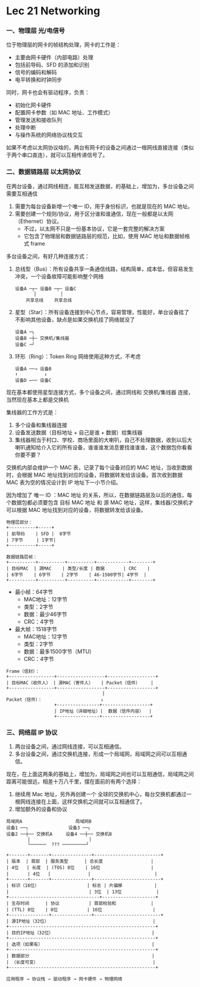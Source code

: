 # Lec 21 Networking

### 一、物理层 光/电信号

位于物理层的网卡的帧结构处理，网卡的工作是：

- 主要由网卡硬件（内部电路）处理
- 包括前导码、SFD 的添加和识别
- 信号的编码和解码
- 电平转换和时钟同步

同时，网卡也会有驱动程序，负责：

- 初始化网卡硬件
- 配置网卡参数（如 MAC 地址、工作模式）
- 管理发送和接收队列
- 处理中断
- 与操作系统的网络协议栈交互

如果不考虑以太网协议啥的，两台有网卡的设备之间通过一根网线直接连接（类似于两个串口直连），就可以互相传递信号了。

### 二、数据链路层 以太网协议

在两台设备，通过网线相连，能互相发送数据，的基础上，增加为，多台设备之间需要互相通信

1. 需要为每台设备新增一个唯一 ID，用于身份标识，也就是现在的 MAC 地址。
2. 需要创建一个规则/协议，用于区分谁和谁通信，现在一般都是以太网（Ethernet）协议。
   - 不过，以太网不只是一份基本协议，它是一套完整的解决方案
   - 它包含了物理层和数据链路层的规范，比如，使用 MAC 地址和数据帧格式 frame

多台设备之间，有好几种连接方式：

1. 总线型（Bus）：所有设备共享一条通信线路，结构简单，成本低，但容易发生冲突，一个设备故障可能影响整个网络
   ```plaintext
   设备A ─┬─ 设备B ─┬─ 设备C
          │         │
       共享总线    共享总线
    ```
2. 星型（Star）：所有设备连接到中心节点，容易管理，性能好，单台设备挂了不影响其他设备，缺点是如果交换机挂了网络就没了
   ```plaintext
   设备A ─┐
   设备B ─┼─ 交换机/集线器
   设备C ─┘
    ```
3. 环形（Ring）：Token Ring 网络使用这种方式，不考虑
   ```plaintext
   设备A ──→ 设备B
   ↑          ↓
   设备D ←── 设备C
    ```

现在基本都使用星型连接方式，多个设备之间，通过网线和 交换机/集线器 连接，当然现在基本上都是交换机

集线器的工作方式是：

1. 多个设备和集线器连接
2. 设备发送数据（目标地址 + 自己是谁 + 数据）给集线器
3. 集线器相当于村口、学校、商场里面的大喇叭，自己不处理数据，收到以后大喇叭通知给介入它的所有设备，谁谁谁发消息要找谁谁谁，这个数据包你看看你要不要？

交换机内部会维护一个 MAC 表，记录了每个设备对应的 MAC 地址，当收到数据时，会根据 MAC 地址找到对应的设备，将数据转发给该设备。首次收到数据 MAC 表为空的情况设计到 IP 地址下一小节介绍。

因为增加了 唯一 ID ：MAC 地址 的关系，所以，在数据链路层及以后的通信，每个数据包都必须要包含 目标 MAC 地址 和 源 MAC 地址，这样，集线器/交换机才可以根据 MAC 地址找到对应的设备，将数据转发给该设备。

```
物理层部分：
+----------+-----+
| 前导码    | SFD |  8字节
| 7字节     | 1字节|
+----------+-----+

数据链路层帧：
+----------+----------+----------+------------+--------+
| 目标MAC  | 源MAC    | 类型/长度 | 数据       | CRC    |
| 6字节    | 6字节    | 2字节    | 46-1500字节| 4字节  |
+----------+----------+----------+------------+--------+
```

- 最小帧：64字节
  - MAC地址：12字节
  - 类型：2字节
  - 数据：最少46字节
  - CRC：4字节
- 最大帧：1518字节
  - MAC地址：12字节
  - 类型：2字节
  - 数据：最多1500字节（MTU）
  - CRC：4字节

```
Frame（信封）：
+-----------------+------------------+------------------+
| 目标MAC（收件人） | 源MAC（寄件人）   | Packet（信件）    |
+-----------------+------------------+------------------+
                                    |
Packet（信件）：                      ↓
                  +----------------+------------------+
                  | IP地址（详细地址）|  数据（信件内容）  |
                  +----------------+------------------+
```

### 三、网络层 IP 协议

1. 两台设备之间，通过网线连接，可以互相通信。
2. 多台设备之间，通过交换机连接，形成一个局域网，局域网之间可以互相通信。

现在，在上面这两条的基础上，增加为，局域网之间也可以互相通信，局域网之间距离可能很远，相差十万八千里，摆在面前的有两个选择：

1. 继续用 Mac 地址，另外再创建一个 全球的交换机中心，每台交换机都通过一根网线连接在上面，这样交换机之间就可以互相通信了。
2. 增加额外的设备和协议

```
局域网A                    局域网B
设备1 ──┐               设备3 ──┐
设备2 ──┼── 交换机A     设备4 ──┼── 交换机B
        |                      |
        └──────  ??? ─────────┘
```



```
+-------+-------+---------------+-------------------------+
| 版本  | 首部  | 服务类型      | 总长度                  |
| 4位   | 长度  | (TOS) 8位    | 16位                   |
|       | 4位   |              |                        |
+-------+-------+---------------+-------------------------+
| 标识（16位）                  | 标志 | 片偏移            |
|                              | 3位  | 13位             |
+----------------------------------+--------------------+
| 生存时间      | 协议           | 首部校验和             |
| (TTL) 8位    | 8位           | 16位                   |
+---------------+---------------+-------------------------+
| 源IP地址（32位）                                       |
+-------------------------------------------------------+
| 目的IP地址（32位）                                     |
+-------------------------------------------------------+
| 选项（如果有）                                         |
+-------------------------------------------------------+
| 数据部分                                              |
| （长度可变）                                           |
+-------------------------------------------------------+
```

```
应用程序 → 协议栈 → 驱动程序 → 网卡硬件 → 物理网络
```

